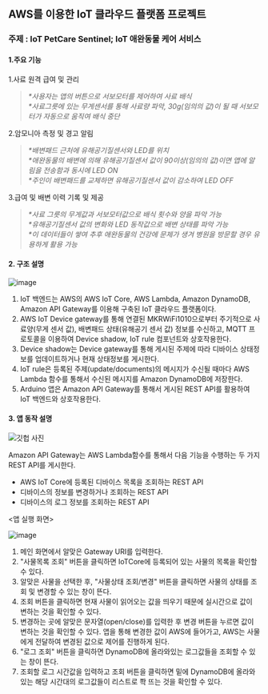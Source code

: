 ## AWS를 이용한 IoT 클라우드 플랫폼 프로젝트
### 주제 : IoT PetCare Sentinel; IoT 애완동물 케어 서비스

#### 1.주요 기능

1.사료 원격 급여 및 관리             
>_*사용자는 앱의 버튼으로 서보모터를 제어하여 사료 배식_    
_*사료그릇에 있는 무게센서를 통해 사료량 파악, 30g(임의의 값)이 될 때 서보모터가 자동으로 움직여 배식 중단_    

2.암모니아 측정 및 경고 알림             
>_*배변패드 근처에 유해공기질센서와 LED를 위치_     
_*애완동물의 배변에 의해 유해공기질센서 값이 90이상(임의의 값)이면 앱에 알림을 전송함과 동시에 LED ON_      
_*주인이 배변패드를 교체하면 유해공기질센서 값이 감소하여 LED OFF_      

3.급여 및 배변 이력 기록 및 제공                  
>_*사료 그릇의 무게값과 서보모터값으로 배식 횟수와 양을 파악 가능_     
_*유해공기질센서 값의 변화와 LED 동작값으로 배변 상태를 파악 가능_      
_*이 데이터들이 쌓여 추후 애완동물의 건강에 문제가 생겨 병원을 방문할 경우 유용하게 활용 가능_

#### 2. 구조 설명
![image](https://github.com/3o15/2023_IoTCloudPlatform_Final/assets/117139643/50799ad0-dc79-4dd9-86b9-031956e713a4)

1.	IoT 백엔드는 AWS의 AWS IoT Core, AWS Lambda, Amazon DynamoDB, Amazon API Gateway를 이용해 구축된 IoT 클라우드 플랫폼이다.
2.	AWS IoT Device gateway를 통해 연결된 MKRWiFi1010으로부터 주기적으로 사료양(무게 센서 값), 배변패드 상태(유해공기 센서 값) 정보를 수신하고, MQTT 프로토콜을 이용하여 Device shadow, IoT rule 컴포넌트와 상호작용한다.
3.	Device shadow는 Device gateway를 통해 게시된 주제에 따라 디바이스 상태정보를 업데이트하거나 현재 상태정보를 게시한다.
4.	IoT rule은 등록된 주제(update/documents)의 메시지가 수신될 때마다 AWS Lambda 함수를 통해서 수신된 메시지를 Amazon DynamoDB에 저장한다.
5.	Arduino 앱은 Amazon API Gateway를 통해서 게시된 REST API를 활용하여 IoT 백엔드와 상호작용한다.

#### 3. 앱 동작 설명

![깃헙 사진](https://github.com/3o15/2023_IoTCloudPlatform_Final/assets/117643317/3344e0ed-4c03-4aca-95b4-d80f508762c2)

Amazon API Gateway는 AWS Lambda함수를 통해서 다음 기능을 수행하는 두 가지 REST API를 게시한다.
- AWS IoT Core에 등록된 디바이스 목록을 조회하는 REST API
- 디바이스의 정보를 변경하거나 조회하는 REST API
- 디바이스의 로그 정보를 조회하는 REST API

<앱 실행 화면>

![image](https://github.com/3o15/2023_IoTCloudPlatform_Final/assets/117643317/4c41eaec-004e-40e5-bc4b-96d7085551e9)

1. 메인 화면에서 알맞은 Gateway URI를 입력한다.
2. "사물목록 조회" 버튼을 클릭하면 IoTCore에 등록되어 있는 사물의 목록을 확인할 수 있다.
3. 알맞은 사물을 선택한 후, "사물상태 조회/변경" 버튼을 클릭하면 사물의 상태를 조회 및 변경할 수 있는 창이 뜬다.
4. 조회 버튼을 클릭하면 현재 사물이 읽어오는 값을 띄우기 때문에 실시간으로 값이 변하는 것을 확인할 수 있다.
5. 변경하는 곳에 알맞은 문자열(open/close)를 입력한 후 변경 버튼을 누르면 값이 변하는 것을 확인할 수 있다. 앱을 통해 변경한 값이 AWS에 들어가고, AWS는 사물에게 전달하여 변경된 값으로 제어를 진행하게 된다.
6. "로그 조회" 버튼을 클릭하면 DynamoDB에 올라와있는 로그값들을 조회할 수 있는 창이 뜬다.
7. 조회할 로그 시간값을 입력하고 조회 버튼을 클릭하면 밑에 DynamoDB에 올라와있는 해당 시간대의 로그값들이 리스트로 쫙 뜨는 것을 확인할 수 있다. 

